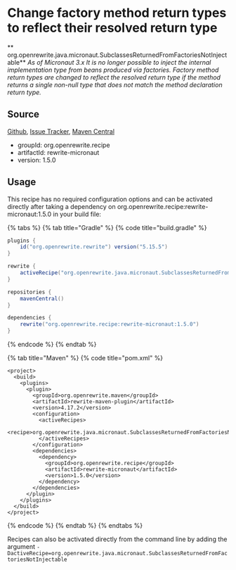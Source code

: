 # Change factory method return types to reflect their resolved return type

** org.openrewrite.java.micronaut.SubclassesReturnedFromFactoriesNotInjectable**
_As of Micronaut 3.x It is no longer possible to inject the internal implementation type from beans produced via factories. Factory method return types are changed to reflect the resolved return type if the method returns a single non-null type that does not match the method declaration return type._

## Source

[Github](https://github.com/openrewrite/rewrite-micronaut), [Issue Tracker](https://github.com/openrewrite/rewrite-micronaut/issues), [Maven Central](https://search.maven.org/artifact/org.openrewrite.recipe/rewrite-micronaut/1.5.0/jar)

* groupId: org.openrewrite.recipe
* artifactId: rewrite-micronaut
* version: 1.5.0


## Usage

This recipe has no required configuration options and can be activated directly after taking a dependency on org.openrewrite.recipe:rewrite-micronaut:1.5.0 in your build file:

{% tabs %}
{% tab title="Gradle" %}
{% code title="build.gradle" %}
```groovy
plugins {
    id("org.openrewrite.rewrite") version("5.15.5")
}

rewrite {
    activeRecipe("org.openrewrite.java.micronaut.SubclassesReturnedFromFactoriesNotInjectable")
}

repositories {
    mavenCentral()
}

dependencies {
    rewrite("org.openrewrite.recipe:rewrite-micronaut:1.5.0")
}
```
{% endcode %}
{% endtab %}

{% tab title="Maven" %}
{% code title="pom.xml" %}
```markup
<project>
  <build>
    <plugins>
      <plugin>
        <groupId>org.openrewrite.maven</groupId>
        <artifactId>rewrite-maven-plugin</artifactId>
        <version>4.17.2</version>
        <configuration>
          <activeRecipes>
            <recipe>org.openrewrite.java.micronaut.SubclassesReturnedFromFactoriesNotInjectable</recipe>
          </activeRecipes>
        </configuration>
        <dependencies>
          <dependency>
            <groupId>org.openrewrite.recipe</groupId>
            <artifactId>rewrite-micronaut</artifactId>
            <version>1.5.0</version>
          </dependency>
        </dependencies>
      </plugin>
    </plugins>
  </build>
</project>
```
{% endcode %}
{% endtab %}
{% endtabs %}

Recipes can also be activated directly from the command line by adding the argument `-DactiveRecipe=org.openrewrite.java.micronaut.SubclassesReturnedFromFactoriesNotInjectable`
